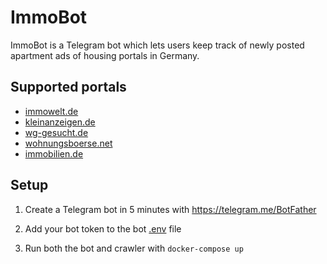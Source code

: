 # ImmoBot
ImmoBot is a Telegram bot which lets users keep track of newly posted apartment ads of housing portals in Germany.

## Supported portals
- [immowelt.de](https://www.immowelt.de)
- [kleinanzeigen.de](https://www.kleinanzeigen.de)
- [wg-gesucht.de](https://www.wg-gesucht.de)
- [wohnungsboerse.net](https://www.wohnungsboerse.net)
- [immobilien.de](https://www.immobilien.de)

## Setup
1. Create a Telegram bot in 5 minutes with https://telegram.me/BotFather

2. Add your bot token to the bot [.env](https://github.com/onimz/ImmoBot/blob/main/bot/.env) file

3. Run both the bot and crawler with `docker-compose up`

